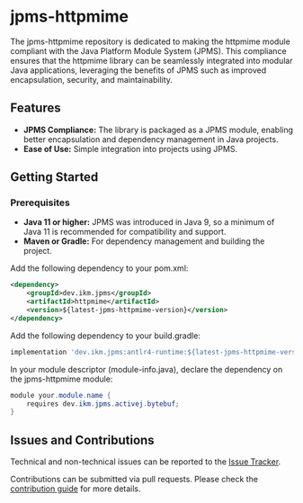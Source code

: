 # jpms-httpmime
The jpms-httpmime repository is dedicated to making the httpmime module compliant with the Java Platform Module System (JPMS). This compliance ensures that the httpmime library can be seamlessly integrated into modular Java applications, leveraging the benefits of JPMS such as improved encapsulation, security, and maintainability.

## Features

* **JPMS Compliance:** The library is packaged as a JPMS module, enabling better encapsulation and dependency management in Java projects.
* **Ease of Use:** Simple integration into projects using JPMS.

## Getting Started
### Prerequisites

* **Java 11 or higher:** JPMS was introduced in Java 9, so a minimum of Java 11 is recommended for compatibility and support.
* **Maven or Gradle:** For dependency management and building the project.

Add the following dependency to your pom.xml:
```xml
<dependency>
    <groupId>dev.ikm.jpms</groupId>
	<artifactId>httpmime</artifactId>
    <version>${latest-jpms-httpmime-version}</version>
</dependency>
```

Add the following dependency to your build.gradle:
```groovy
implementation 'dev.ikm.jpms:antlr4-runtime:${latest-jpms-httpmime-version}'
```

In your module descriptor (module-info.java), declare the dependency on the jpms-httpmime module:

```java
module your.module.name {
    requires dev.ikm.jpms.activej.bytebuf;
}
```


## Issues and Contributions
Technical and non-technical issues can be reported to the [Issue Tracker](https://github.com/ikmdev/httpmime/issues).

Contributions can be submitted via pull requests. Please check the [contribution guide](doc/how-to-contribute.md) for more details.